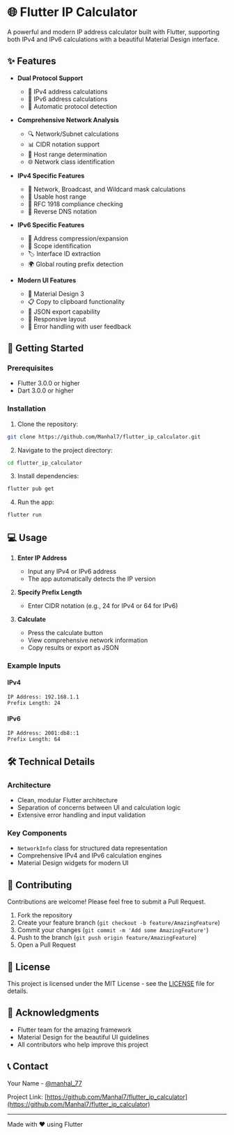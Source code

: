 # 🌐 Flutter IP Calculator

A powerful and modern IP address calculator built with Flutter, supporting both IPv4 and IPv6 calculations with a beautiful Material Design interface.


## ✨ Features

- **Dual Protocol Support**
  - 📱 IPv4 address calculations
  - 🚀 IPv6 address calculations
  - 🔄 Automatic protocol detection

- **Comprehensive Network Analysis**
  - 🔍 Network/Subnet calculations
  - 📊 CIDR notation support
  - 🎯 Host range determination
  - 🌐 Network class identification

- **IPv4 Specific Features**
  - 📝 Network, Broadcast, and Wildcard mask calculations
  - 🔢 Usable host range
  - 📌 RFC 1918 compliance checking
  - 🔄 Reverse DNS notation

- **IPv6 Specific Features**
  - 🔄 Address compression/expansion
  - 🎨 Scope identification
  - 🏷️ Interface ID extraction
  - 🌍 Global routing prefix detection

- **Modern UI Features**
  - 💎 Material Design 3
  - 📋 Copy to clipboard functionality
  - 💾 JSON export capability
  - 📱 Responsive layout
  - 🌙 Error handling with user feedback

## 🚀 Getting Started

### Prerequisites

- Flutter 3.0.0 or higher
- Dart 3.0.0 or higher

### Installation

1. Clone the repository:
```bash
git clone https://github.com/Manhal7/flutter_ip_calculator.git
```

2. Navigate to the project directory:
```bash
cd flutter_ip_calculator
```

3. Install dependencies:
```bash
flutter pub get
```

4. Run the app:
```bash
flutter run
```

## 💻 Usage

1. **Enter IP Address**
   - Input any IPv4 or IPv6 address
   - The app automatically detects the IP version

2. **Specify Prefix Length**
   - Enter CIDR notation (e.g., 24 for IPv4 or 64 for IPv6)

3. **Calculate**
   - Press the calculate button
   - View comprehensive network information
   - Copy results or export as JSON

### Example Inputs

#### IPv4
```
IP Address: 192.168.1.1
Prefix Length: 24
```

#### IPv6
```
IP Address: 2001:db8::1
Prefix Length: 64
```

## 🛠️ Technical Details

### Architecture
- Clean, modular Flutter architecture
- Separation of concerns between UI and calculation logic
- Extensive error handling and input validation

### Key Components
- `NetworkInfo` class for structured data representation
- Comprehensive IPv4 and IPv6 calculation engines
- Material Design widgets for modern UI

## 📝 Contributing

Contributions are welcome! Please feel free to submit a Pull Request.

1. Fork the repository
2. Create your feature branch (`git checkout -b feature/AmazingFeature`)
3. Commit your changes (`git commit -m 'Add some AmazingFeature'`)
4. Push to the branch (`git push origin feature/AmazingFeature`)
5. Open a Pull Request

## 📜 License

This project is licensed under the MIT License - see the [LICENSE](LICENSE) file for details.

## 🎯 Acknowledgments

- Flutter team for the amazing framework
- Material Design for the beautiful UI guidelines
- All contributors who help improve this project

## 📞 Contact

Your Name - [@manhal_77](https://twitter.com/manhal_77)

Project Link: [https://github.com/Manhal7/flutter_ip_calculator](https://github.com/Manhal7/flutter_ip_calculator)

---

Made with ❤️ using Flutter